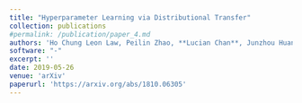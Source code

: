 ```yaml
---
title: "Hyperparameter Learning via Distributional Transfer"
collection: publications
#permalink: /publication/paper_4.md
authors: 'Ho Chung Leon Law, Peilin Zhao, **Lucian Chan**, Junzhou Huang, Dino Sejdinovic'
software: "-"
excerpt: ''
date: 2019-05-26
venue: 'arXiv'
paperurl: 'https://arxiv.org/abs/1810.06305'
---
```

